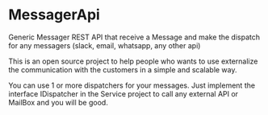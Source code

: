 # MessagerApi
Generic Messager REST API that receive a Message and make the dispatch for any messagers (slack, email, whatsapp, any other api)

This is an open source project to help people who wants to use externalize the communication with the customers in a simple and scalable way.

You can use 1 or more dispatchers for your messages. Just implement the interface IDispatcher in the Service project to call any external API or MailBox and you will be good.
